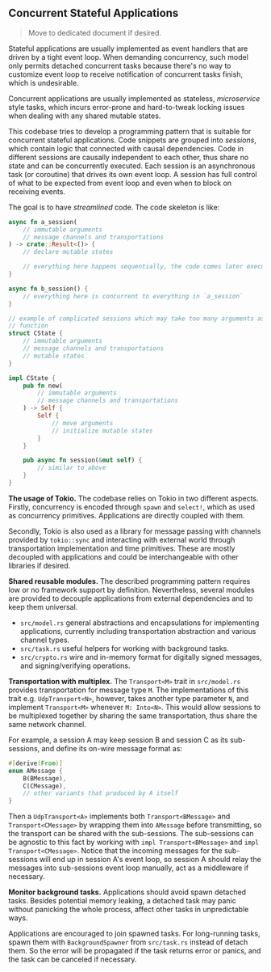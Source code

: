 ## Concurrent Stateful Applications

> Move to dedicated document if desired.

Stateful applications are usually implemented as event handlers that are driven by a tight event loop. When demanding concurrency, such model only permits detached concurrent tasks because there's no way to customize event loop to receive notification of concurrent tasks finish, which is undesirable.

Concurrent applications are usually implemented as stateless, *microservice* style tasks, which incurs error-prone and hard-to-tweak locking issues when dealing with any shared mutable states.

This codebase tries to develop a programming pattern that is suitable for concurrent stateful applications. Code snippets are grouped into *sessions*, which contain logic that connected with causal dependencies. Code in different sessions are causally independent to each other, thus share no state and can be concurrently executed. Each session is an asynchronous task (or coroutine) that drives its own event loop. A session has full control of what to be expected from event loop and even when to block on receiving events.

The goal is to have *streamlined* code. The code skeleton is like:

```rust
async fn a_session(
    // immutable arguments
    // message channels and transportations
) -> crate::Result<()> {
    // declare mutable states

    // everything here happens sequentially, the code comes later executes later
}

async fn b_session() {
    // everything here is concurrent to everything in `a_session`
}

// example of complicated sessions which may take too many arguments as a 
// function
struct CState {
    // immutable arguments
    // message channels and transportations
    // mutable states
}

impl CState {
    pub fn new(
        // immutable arguments
        // message channels and transportations
    ) -> Self {
        Self {
            // move arguments
            // initialize mutable states
        }
    }

    pub async fn session(&mut self) {
        // similar to above
    }
}
```

**The usage of Tokio.** The codebase relies on Tokio in two different aspects. Firstly, concurrency is encoded through `spawn` and `select!`, which as used as concurrency primitives. Applications are directly coupled with them.

Secondly, Tokio is also used as a library for message passing with channels provided by `tokio::sync` and interacting with external world through transportation implementation and time primitives. These are mostly decoupled with applications and could be interchangeable with other libraries if desired.

**Shared reusable modules.** The described programming pattern requires low or no framework support by definition. Nevertheless, several modules are provided to decouple applications from external dependencies and to keep them universal.

* `src/model.rs` general abstractions and encapsulations for implementing applications, currently including transportation abstraction and various channel types.
* `src/task.rs` useful helpers for working with background tasks.
* `src/crypto.rs` wire and in-memory format for digitally signed messages, and signing/verifying operations.

**Transportation with multiplex.** The `Transport<M>` trait in `src/model.rs` provides transportation for message type `M`. The implementations of this trait e.g. `UdpTransport<N>`, however, takes another type parameter `N`, and implement `Transport<M>` whenever `M: Into<N>`. This would allow sessions to be multiplexed together by sharing the same transportation, thus share the same network channel.

For example, a session A may keep session B and session C as its sub-sessions, and define its on-wire message format as:

```rust
#[derive(From)]
enum AMessage {
    B(BMessage),
    C(CMessage),
    // other variants that produced by A itself
}
```

Then a `UdpTransport<A>` implements both `Transport<BMessage>` and `Transport<CMessage>` by wrapping them into `AMessage` before transmitting, so the transport can be shared with the sub-sessions. The sub-sessions can be agnostic to this fact by working with `impl Transport<BMessage>` and `impl Transport<CMessage>`. Notice that the incoming messages for the sub-sessions will end up in session A's event loop, so session A should relay the messages into sub-sessions event loop manually, act as a middleware if necessary.

**Monitor background tasks.** Applications should avoid spawn detached tasks. Besides potential memory leaking, a detached task may panic without panicking the whole process, affect other tasks in unpredictable ways.

Applications are encouraged to join spawned tasks. For long-running tasks, spawn them with `BackgroundSpawner` from `src/task.rs` instead of detach them. So the error will be propagated if the task returns error or panics, and the task can be canceled if necessary.